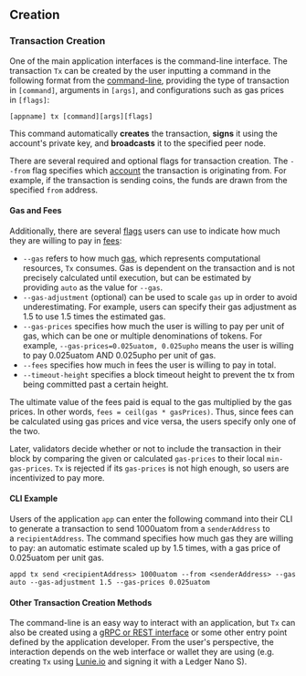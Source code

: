 Creation
-------------------------------------------------------------------------------------------------------------

### Transaction Creation[​](https://docs.cosmos.network/v0.50/learn/beginner/tx-lifecycle#transaction-creation "Direct link to Transaction Creation")

One of the main application interfaces is the command-line interface. The transaction `Tx` can be created by the user inputting a command in the following format from the [command-line](https://docs.cosmos.network/v0.50/learn/advanced/cli), providing the type of transaction in `[command]`, arguments in `[args]`, and configurations such as gas prices in `[flags]`:

```
[appname] tx [command][args][flags]

```

This command automatically **creates** the transaction, **signs** it using the account's private key, and **broadcasts** it to the specified peer node.

There are several required and optional flags for transaction creation. The `--from` flag specifies which [account](https://docs.cosmos.network/v0.50/learn/beginner/accounts) the transaction is originating from. For example, if the transaction is sending coins, the funds are drawn from the specified `from` address.

#### Gas and Fees[​](https://docs.cosmos.network/v0.50/learn/beginner/tx-lifecycle#gas-and-fees "Direct link to Gas and Fees")

Additionally, there are several [flags](https://docs.cosmos.network/v0.50/learn/advanced/cli) users can use to indicate how much they are willing to pay in [fees](https://docs.cosmos.network/v0.50/learn/beginner/gas-fees):

-   `--gas` refers to how much [gas](https://docs.cosmos.network/v0.50/learn/beginner/gas-fees), which represents computational resources, `Tx` consumes. Gas is dependent on the transaction and is not precisely calculated until execution, but can be estimated by providing `auto` as the value for `--gas`.
-   `--gas-adjustment` (optional) can be used to scale `gas` up in order to avoid underestimating. For example, users can specify their gas adjustment as 1.5 to use 1.5 times the estimated gas.
-   `--gas-prices` specifies how much the user is willing to pay per unit of gas, which can be one or multiple denominations of tokens. For example, `--gas-prices=0.025uatom, 0.025upho` means the user is willing to pay 0.025uatom AND 0.025upho per unit of gas.
-   `--fees` specifies how much in fees the user is willing to pay in total.
-   `--timeout-height` specifies a block timeout height to prevent the tx from being committed past a certain height.

The ultimate value of the fees paid is equal to the gas multiplied by the gas prices. In other words, `fees = ceil(gas * gasPrices)`. Thus, since fees can be calculated using gas prices and vice versa, the users specify only one of the two.

Later, validators decide whether or not to include the transaction in their block by comparing the given or calculated `gas-prices` to their local `min-gas-prices`. `Tx` is rejected if its `gas-prices` is not high enough, so users are incentivized to pay more.

#### CLI Example[​](https://docs.cosmos.network/v0.50/learn/beginner/tx-lifecycle#cli-example "Direct link to CLI Example")

Users of the application `app` can enter the following command into their CLI to generate a transaction to send 1000uatom from a `senderAddress` to a `recipientAddress`. The command specifies how much gas they are willing to pay: an automatic estimate scaled up by 1.5 times, with a gas price of 0.025uatom per unit gas.

```
appd tx send <recipientAddress> 1000uatom --from <senderAddress> --gas auto --gas-adjustment 1.5 --gas-prices 0.025uatom

```

#### Other Transaction Creation Methods[​](https://docs.cosmos.network/v0.50/learn/beginner/tx-lifecycle#other-transaction-creation-methods "Direct link to Other Transaction Creation Methods")

The command-line is an easy way to interact with an application, but `Tx` can also be created using a [gRPC or REST interface](https://docs.cosmos.network/v0.50/learn/advanced/grpc_rest) or some other entry point defined by the application developer. From the user's perspective, the interaction depends on the web interface or wallet they are using (e.g. creating `Tx` using [Lunie.io](https://lunie.io/#/) and signing it with a Ledger Nano S).